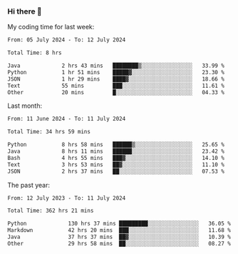 ### Hi there 👋

My coding time for last week:

<!--START_SECTION:week-->

```txt
From: 05 July 2024 - To: 12 July 2024

Total Time: 8 hrs

Java             2 hrs 43 mins   ████████▒░░░░░░░░░░░░░░░░   33.99 %
Python           1 hr 51 mins    █████▓░░░░░░░░░░░░░░░░░░░   23.30 %
JSON             1 hr 29 mins    ████▓░░░░░░░░░░░░░░░░░░░░   18.66 %
Text             55 mins         ███░░░░░░░░░░░░░░░░░░░░░░   11.61 %
Other            20 mins         █░░░░░░░░░░░░░░░░░░░░░░░░   04.33 %
```

<!--END_SECTION:week-->

Last month:

<!--START_SECTION:month-->

```txt
From: 11 June 2024 - To: 11 July 2024

Total Time: 34 hrs 59 mins

Python           8 hrs 58 mins   ██████▒░░░░░░░░░░░░░░░░░░   25.65 %
Java             8 hrs 11 mins   ██████░░░░░░░░░░░░░░░░░░░   23.42 %
Bash             4 hrs 55 mins   ███▓░░░░░░░░░░░░░░░░░░░░░   14.10 %
Text             3 hrs 53 mins   ██▓░░░░░░░░░░░░░░░░░░░░░░   11.10 %
JSON             2 hrs 37 mins   ██░░░░░░░░░░░░░░░░░░░░░░░   07.53 %
```

<!--END_SECTION:month-->

The past year:

<!--START_SECTION:year-->

```txt
From: 12 July 2023 - To: 11 July 2024

Total Time: 362 hrs 21 mins

Python             130 hrs 37 mins █████████░░░░░░░░░░░░░░░░   36.05 %
Markdown           42 hrs 20 mins  ███░░░░░░░░░░░░░░░░░░░░░░   11.68 %
Java               37 hrs 37 mins  ██▓░░░░░░░░░░░░░░░░░░░░░░   10.39 %
Other              29 hrs 58 mins  ██░░░░░░░░░░░░░░░░░░░░░░░   08.27 %
```

<!--END_SECTION:year-->
